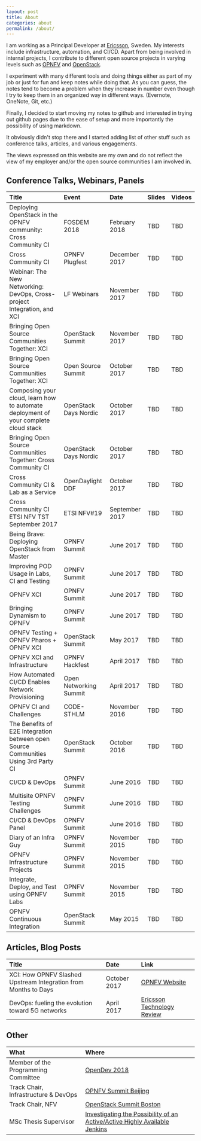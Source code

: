 ```yaml
---
layout: post
title: About
categories: about
permalink: /about/
---
```


I am working as a Principal Developer at [Ericsson](https://www.ericsson.com), Sweden. My interests include infrastructure, automation, and CI/CD.
Apart from being involved in internal projects, I contribute to different open source projects in varying levels such
as [OPNFV](https://www.opnfv.org) and [OpenStack](https://www.openstack.org).

I experiment with many different tools and doing things either as part of my job or just for fun and keep notes while
doing that. As you can guess, the notes tend to become a problem when they increase in number even though I try to keep
them in an organized way in different ways. (Evernote, OneNote, Git, etc.)

Finally, I decided to start moving my notes to github and interested in trying out github pages due to the ease of setup and
more importantly the possibility of using markdown.

It obviously didn't stop there and I started adding list of other stuff such as conference talks, articles, and various
engagements.

The views expressed on this website are my own and do not reflect the view of my employer and/or the open source communities I am involved in.

## Conference Talks, Webinars, Panels

| Title                                                                               | Event                 | Date           | Slides | Videos
| :---                                                                                | :---                  | :---           | :---   | :---
| Deploying OpenStack in the OPNFV community: Cross Community CI                      | FOSDEM 2018           | February 2018  | TBD    | TBD
| Cross Community CI                                                                  | OPNFV Plugfest        | December 2017  | TBD    | TBD
| Webinar: The New Networking: DevOps, Cross-project Integration, and XCI             | LF Webinars           | November 2017  | TBD    | TBD
| Bringing Open Source Communities Together: XCI                                      | OpenStack Summit      | November 2017  | TBD    | TBD
| Bringing Open Source Communities Together: XCI                                      | Open Source Summit    | October 2017   | TBD    | TBD
| Composing your cloud, learn how to automate deployment of your complete cloud stack | OpenStack Days Nordic | October 2017   | TBD    | TBD
| Bringing Open Source Communities Together: Cross Community CI                       | OpenStack Days Nordic | October 2017   | TBD    | TBD
| Cross Community CI & Lab as a Service                                               | OpenDaylight DDF      | October 2017   | TBD    | TBD
| Cross Community CI ETSI NFV TST September 2017                                      | ETSI NFV#19           | September 2017 | TBD    | TBD
| Being Brave: Deploying OpenStack from Master                                        | OPNFV Summit          | June 2017      | TBD    | TBD
| Improving POD Usage in Labs, CI and Testing                                         | OPNFV Summit          | June 2017      | TBD    | TBD
| OPNFV XCI                                                                           | OPNFV Summit          | June 2017      | TBD    | TBD
| Bringing Dynamism to OPNFV                                                          | OPNFV Summit          | June 2017      | TBD    | TBD
| OPNFV Testing + OPNFV Pharos + OPNFV XCI                                            | OpenStack Summit      | May 2017       | TBD    | TBD
| OPNFV XCI and Infrastructure                                                        | OPNFV Hackfest        | April 2017     | TBD    | TBD
| How Automated CI/CD Enables Network Provisioning                                    | Open Networking Summit| April 2017     | TBD    | TBD
| OPNFV CI and Challenges                                                             | CODE-STHLM            | November 2016  | TBD    | TBD
| The Benefits of E2E Integration between open Source Communities Using 3rd Party CI  | OpenStack Summit      | October 2016   | TBD    | TBD
| CI/CD & DevOps                                                                      | OPNFV Summit          | June 2016      | TBD    | TBD
| Multisite OPNFV Testing Challenges                                                  | OPNFV Summit          | June 2016      | TBD    | TBD
| CI/CD & DevOps Panel                                                                | OPNFV Summit          | June 2016      | TBD    | TBD
| Diary of an Infra Guy                                                               | OPNFV Summit          | November 2015  | TBD    | TBD
| OPNFV Infrastructure Projects                                                       | OPNFV Summit          | November 2015  | TBD    | TBD
| Integrate, Deploy, and Test using OPNFV Labs                                        | OPNFV Summit          | November 2015  | TBD    | TBD
| OPNFV Continuous Integration                                                        | OpenStack Summit      | May 2015       | TBD    | TBD

## Articles, Blog Posts

| Title                                                                   | Date       | Link
| :---                                                                    | :---       | :---
| XCI: How OPNFV Slashed Upstream Integration from Months to Days         | October 2017 | [OPNFV Website](https://www.opnfv.org/blog/2017/10/19/xci-how-opnfv-slashed-upstream-integration-from-months-to-days)
| DevOps: fueling the evolution toward 5G networks                        | April 2017   | [Ericsson Technology Review](https://www.ericsson.com/en/publications/ericsson-technology-review/archive/2017/devops-fueling-the-evolution-toward-5g-networks)

## Other

| What                                 | Where
| :---                                 | :---
| Member of the Programming Committee  | [OpenDev 2018](http://www.opendevconf.com/)
| Track Chair, Infrastructure & DevOps | [OPNFV Summit Beijing](https://www.opnfv.org/opnfv-summit-2017-event-recap)
| Track Chair, NFV                     | [OpenStack Summit Boston](https://www.openstack.org/summit/boston-2017/)
| MSc Thesis Supervisor                | [Investigating the Possibility of an Active/Active Highly Available Jenkins](https://www.diva-portal.org/smash/get/diva2:647472/FULLTEXT01.pdf)
